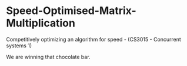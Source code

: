 Speed-Optimised-Matrix-Multiplication
=====================================

Competitively optimizing an algorithm for speed - (CS3015 - Concurrent systems 1)



We are winning that chocolate bar.
